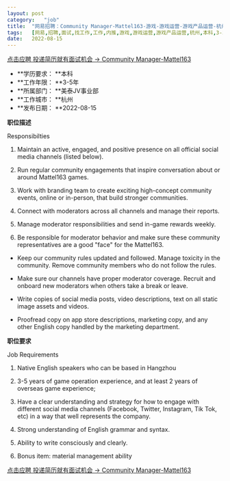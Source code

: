```yaml
---
layout:	post
category:	"job"
title:	"网易招聘：Community Manager-Mattel163-游戏-游戏运营-游戏产品运营-杭州本科3-5年"
tags:	[网易,招聘,面试,找工作,工作,内推,游戏,游戏运营,游戏产品运营,杭州,本科,3-5年]
date:	2022-08-15
---
```


[点击应聘 投递简历就有面试机会 ->  Community Manager-Mattel163](http://mobile.bole.netease.com/bole/boleDetail?id=40979&employeeId=346f03c3cda5f04c&key=all)



- **学历要求： **本科
- **工作年限： **3-5年
- **所属部门： **美泰JV事业部
- **工作城市： **杭州
- **发布日期： **2022-08-15



**职位描述**

Responsibilties

1. Maintain an active, engaged, and positive presence on all official social media channels (listed below).

2. Run regular community engagements that inspire conversation about or around Mattel163 games.

3. Work with branding team to create exciting high-concept community events, online or in-person, that build stronger communities.

4. Connect with moderators across all channels and manage their reports.

5. Manage moderator responsibilities and send in-game rewards weekly.

6. Be responsible for moderator behavior and make sure these community representatives are a good "face" for the Mattel163.

- Keep our community rules updated and followed. Manage toxicity in the community. Remove community members who do not follow the rules.

- Make sure our channels have proper moderator coverage. Recruit and onboard new moderators when others take a break or leave.

- Write copies of social media posts, video descriptions, text on all static image assets and videos.

- Proofread copy on app store descriptions, marketing copy, and any other English copy handled by the marketing department.



**职位要求**

Job Requirements

1. Native English speakers who can be based in Hangzhou

2. 3-5 years of game operation experience, and at least 2 years of overseas game experience;

3. Have a clear understanding and strategy for how to engage with different social media channels (Facebook, Twitter, Instagram, Tik Tok, etc) in a way that well represents the company.

4. Strong understanding of English grammar and syntax. 

5. Ability to write consciously and clearly.

6. Bonus item: material management ability





[点击应聘 投递简历就有面试机会 ->  Community Manager-Mattel163](http://mobile.bole.netease.com/bole/boleDetail?id=40979&employeeId=346f03c3cda5f04c&key=all)